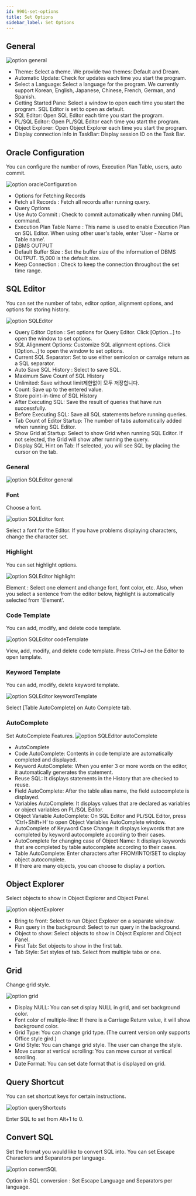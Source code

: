 ```yaml
---
id: 9901-set-options
title: Set Options
sidebar_label: Set Options
---
```


## General

![option general](https://s3.ap-northeast-2.amazonaws.com/sqlgate-resource/captures/option/option-general.png)
- Theme: Select a theme. We provide two themes: Default and Dream.
- Automatic Update: Check for updates each time you start the program.
- Select a Language: Select a language for the program. We currently support Korean, English, Japanese, Chinese, French, German, and Spanish.
- Getting Started Pane: Select a window to open each time you start the program. SQL Editor is set to open as default.
- SQL Editor: Open SQL Editor each time you start the program.
- PL/SQL Editor: Open PL/SQL Editor each time you start the program.
- Object Explorer: Open Object Explorer each time you start the program.
- Display connection info in TaskBar: Display session ID on the Task Bar.

## Oracle Configuration

You can configure the number of rows, Execution Plan Table, users, auto commit. 

![option oracleConfiguration](https://s3.ap-northeast-2.amazonaws.com/sqlgate-resource/captures/option/option-oracleConfiguration.png)

- Options for Fetching Records
- Fetch all Records : Fetch all records after running query.
- Query Options
- Use Auto Commit : Check to commit automatically when running DML command.
- Execution Plan Table Name : This name is used to enable Execution Plan on SQL Editor. When using other user's table, enter 'User - Name or Table name'.
- DBMS OUTPUT
- Default Buffer Size : Set the buffer size of the information of DBMS OUTPUT. 15,000 is the default size.
- Keep Connection : Check to keep the connection throughout the set time range.

## SQL Editor

You can set the number of tabs, editor option, alignment options, and options for storing history.

![option SQLEditor](https://s3.ap-northeast-2.amazonaws.com/sqlgate-resource/captures/option/option-SQLEditor.png)

- Query Editor Option : Set options for Query Editor. Click [Option…] to open the window to set options.
- SQL Alignment Options: Customize SQL alignment options. Click [Option…] to open the window to set options.
- Current SQL Separator: Set to use either semicolon or carraige return as a SQL separator.
- Auto Save SQL History : Select to save SQL.
- Maximum Save Count of SQL History
- Unlimited: Save without limit제한없이 모두 저장합니다.
- Count: Save up to the entered value.
- Store point-in-time of SQL History
- After Executing SQL: Save the result of queries that have run successfully.
- Before Executing SQL: Save all SQL statements before running queries.
- Tab Count of Editor Startup: The number of tabs automatically added when running SQL Editor.
- Show Grid at Startup: Select to show Grid when running SQL Editor. If not selected, the Grid will show after running the query.
- Display SQL Hint on Tab: If selected, you will see SQL by placing the cursor on the tab.

### General

![option SQLEditor general](https://s3.ap-northeast-2.amazonaws.com/sqlgate-resource/captures/option/option-SQLEditor-general.png)

### Font

Choose a font.

![option SQLEditor font](https://s3.ap-northeast-2.amazonaws.com/sqlgate-resource/captures/option/option-SQLEditor-font.png)

Select a font for the Editor. If you have problems displaying characters, change the character set.


### Highlight

You can set highlight options.

![option SQLEditor highlight](https://s3.ap-northeast-2.amazonaws.com/sqlgate-resource/captures/option/option-SQLEditor-highlight.png)

Element : Select one element and change font, font color, etc. Also, when you select a sentence from the editor below, highlight is automatically selected from ‘Element’.


### Code Template

You can add, modify, and delete code template.

![option SQLEditor codeTemplate](https://s3.ap-northeast-2.amazonaws.com/sqlgate-resource/captures/option/option-SQLEditor-codeTemplate.png)

View, add, modify, and delete code template. Press Ctrl+J on the Editor to open template.



### Keyword Template

You can add, modify, delete keyword template.

![option SQLEditor keywordTemplate](https://s3.ap-northeast-2.amazonaws.com/sqlgate-resource/captures/option/option-SQLEditor-keywordTemplate.png)

Select [Table AutoComplete] on Auto Complete tab.



### AutoComplete

Set AutoComplete Features.
![option SQLEditor autoComplete](https://s3.ap-northeast-2.amazonaws.com/sqlgate-resource/captures/option/option-SQLEditor-autoComplete.png)

- AutoComplete
- Code AutoComplete: Contents in code template are automatically completed and displayed.
- Keyword AutoComplete: When you enter 3 or more words on the editor, it automatically generates the statement.
- Reuse SQL: It displays statements in the History that are checked to reuse.
- Field AutoComplete: After the table alias name, the field autocomplete is displayed.
- Variables AutoComplete: It displays values that are declared as variables or object variables on PL/SQL Editor.
- Object Variable AutoComplete: On SQL Editor and PL/SQL Editor, press ‘Ctrl+Shift+H’ to open Object Variables AutoComplete window.
- AutoComplete of Keyword Case Change: It displays keywords that are completed by keyword autocomplete according to their cases.
- AutoComplete for changing case of Object Name: It displays keywords that are completed by table autocomplete according to their cases.
- Table AutoComplete: Enter characters after FROM/INTO/SET to display object autocomplete.
- If there are many objects, you can choose to display a portion.


## Object Explorer

Select objects to show in Object Explorer and Object Panel.

![option objectExplorer](https://s3.ap-northeast-2.amazonaws.com/sqlgate-resource/captures/option/option-objectExplorer.png)

- Bring to front: Select to run Object Explorer on a separate window.
- Run query in the background: Select to run query in the background.
- Object to show: Select objects to show in Object Explorer and Object Panel.
- First Tab: Set objects to show in the first tab.
- Tab Style: Set styles of tab. Select from multiple tabs or one.


## Grid

Change grid style.

![option grid](https://s3.ap-northeast-2.amazonaws.com/sqlgate-resource/captures/option/option-grid.png)

- Display NULL: You can set display NULL in grid, and set background color.
- Font color of multiple-line: If there is a Carriage Return value, it will show background color.
- Grid Type: You can change grid type. (The current version only supports Office style gird.)
- Grid Style: You can change grid style. The user can change the style.
- Move cursor at vertical scrolling: You can move cursor at vertical scrolling.
- Date Format: You can set date format that is displayed on grid.

## Query Shortcut

You can set shortcut keys for certain instructions.

![option queryShortcuts](https://s3.ap-northeast-2.amazonaws.com/sqlgate-resource/captures/option/option-queryShortcuts.png)

Enter SQL to set from Alt+1 to 0.



## Convert SQL

Set the format you would like to convert SQL into. You can set Escape Characters and Separators per language.

![option convertSQL](https://s3.ap-northeast-2.amazonaws.com/sqlgate-resource/captures/option/option-convertSQL.png)

Option in SQL conversion : Set Escape Language and Separators per language.